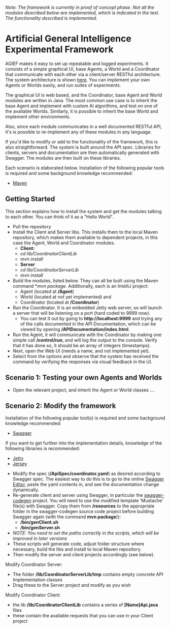 *Note: The framework is currently in proof of concept phase. Not all the modules described below are implemented, which is indicated in the text. The functionality described is implemented.*

# Artificial General Intelligence Experimental Framework

AGIEF makes it easy to set up repeatable and logged experiments. It consists of a simple graphical UI, base Agents, a World and a Coordinator that communicate with each other via a client/server RESTful architecture. The system architecture is shown [here](https://github.com/ProjectAGI/agi/blob/master/resources/AGIHighLevelDesignSystemArchitecture.png). You can implement your own Agents or Worlds easily, and run suites of experiments.

The graphical UI is web based, and the Coordinator, base Agent and World modules are written in Java. The most common use case is to inherit the base Agent and implement with custom AI algorithms, and test on one of the available Worlds. Similarly, it is possible to inherit the base World and implement other environments.

Also, since each module communicates in a well documented RESTful API, it's is possible to re-implement any of these modules in any language.

If you'd like to modify or add to the functionality of the framework, this is also straightforward. The system is built around the API spec. Libraries for clients, servers and documentation are then automatically generated with Swagger. The modules are then built on these libraries.


Each scenario is elaborated below.
Installation of the following popular tools is required and some background knowledge recommended:
- [Maven](https://maven.apache.org/) 



## Getting Started
This section explains how to install the system and get the modules talking to each other. You can think of it as a "Hello World".

* Pull the repository
* Install the Client and Server libs. This installs them to the local Maven repository, which makes them available to dependent projects, in this case the Agent, World and Coordinator modules.
	*	**Client:**
	* 	_cd lib/CoordinatorClientLib_
	*	_mvn install_
	*	**Server**
	* 	_cd lib/CoordinatorServerLib_
	*	_mvn install_
* Build the modules, listed below. They can all be built using the Maven command **mvn package*. Additionally, each is an IntelliJ project:
	*	Agent (located at **/Agent**)
	*	World (located at not yet implemented) and
	* 	Coordinator (located at **/Coordinator**)
* Run the Coordinator. It is an embedded Jetty web server, so will launch a server that will be listening on a port (hard coded to 9999 now).
	*	You can test it out by going to **http://localhost:9999** and trying any of the calls documented in the API Documentation, which can be viewed by opening **/APIDocumentation/index.html**.
* Run the Agent, it will communicate with the Coordinator by making one simple call **/control/run**, and will log the output to the console. Verify that it has done so, it should be an array of integers (timestamps).
* Next, open the Web UI (needs a name, and not implemented yet).
* Select from the options and observe that the system has received the command by verifying the responses via visual feedback in the UI.


## Scenario 1: Testing your own Agents and Worlds
* Open the relevant project, and inherit the Agent or World classes ....



## Scenario 2: Modify the framework

Installation of the following popular tool(s) is required and some background knowledge recommended:
- [Swagger](http://swagger.io/)

If you want to get further into the implementation details, knowledge of the following libraries is recommended:
- [Jetty](http://www.eclipse.org/jetty/)
- [Jersey](https://jersey.java.net/)

* Modify the spec (**/ApiSpec/coordinator.yaml**) as desired according to Swagger spec. The easiest way to do this is to go to the online [Swagger Editor](http://editor.swagger.io/#/), paste the yaml contents in, and see the documentation change dynamically.
* Re-generate client and server using Swagger, in particular the [swagger-codegen](https://github.com/swagger-api/swagger-codegen) project. You will need to use the modified template 'Mustache' file(s) with Swagger. Copy them from **/resources** to the appropriate folder in the swagger-codegen source code project before building Swagger again (with the command **mvn package**)):
	* **/bin/genClient.sh**
	* **/bin/genServer.sh**
* *NOTE: You need to set the paths correctly in the scripts, which will be improved in later versions*
* These scripts will generate code, adjust folder structure where necessary, build the libs and install to local Maven repository.
* Then modify the server and client projects accordingly (see below).


Modify Coordinator Server:

* The folder **/lib/CoordinatorServerLib/tmp** contains empty concrete API Implementation classes
* Drag these to the Server project and modify as you wish


Modify Coordinator Client:

* the lib **/lib/CoordinatorClientLib** contains a series of **[Name]Api.java** files
* these contain the available requests that you can use in your Client project
